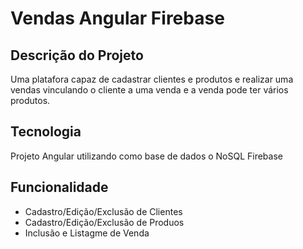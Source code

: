 # Vendas Angular Firebase

## Descrição do Projeto
Uma platafora capaz de cadastrar clientes e produtos e realizar uma vendas vinculando o cliente a uma venda e a venda pode ter vários produtos. 

## Tecnologia
Projeto Angular utilizando como base de dados o NoSQL Firebase

## Funcionalidade
- Cadastro/Edição/Exclusão de Clientes
- Cadastro/Edição/Exclusão de Produos
- Inclusão e Listagme de Venda
